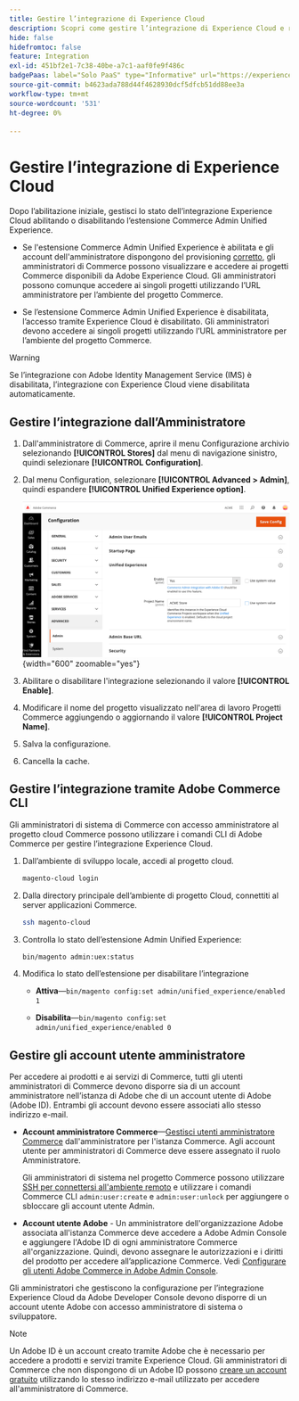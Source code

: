 ```yaml
---
title: Gestire l’integrazione di Experience Cloud
description: Scopri come gestire l’integrazione di Experience Cloud e risolvere i problemi
hide: false
hidefromtoc: false
feature: Integration
exl-id: 451bf2e1-7c38-40be-a7c1-aaf0fe9f486c
badgePaas: label="Solo PaaS" type="Informative" url="https://experienceleague.adobe.com/it/docs/commerce/user-guides/product-solutions" tooltip="Applicabile solo ai progetti Adobe Commerce on Cloud (infrastruttura PaaS gestita da Adobe) e ai progetti on-premise."
source-git-commit: b4623ada788d44f4628930dcf5dfcb51dd88ee3a
workflow-type: tm+mt
source-wordcount: '531'
ht-degree: 0%

---
```


# Gestire l’integrazione di Experience Cloud

Dopo l’abilitazione iniziale, gestisci lo stato dell’integrazione Experience Cloud abilitando o disabilitando l’estensione Commerce Admin Unified Experience.

- Se l&#39;estensione Commerce Admin Unified Experience è abilitata e gli account dell&#39;amministratore dispongono del provisioning [corretto](#manage-admin-user-accounts), gli amministratori di Commerce possono visualizzare e accedere ai progetti Commerce disponibili da Adobe Experience Cloud. Gli amministratori possono comunque accedere ai singoli progetti utilizzando l’URL amministratore per l’ambiente del progetto Commerce.

- Se l’estensione Commerce Admin Unified Experience è disabilitata, l’accesso tramite Experience Cloud è disabilitato. Gli amministratori devono accedere ai singoli progetti utilizzando l’URL amministratore per l’ambiente del progetto Commerce.

>[!WARNING]
>
>Se l’integrazione con Adobe Identity Management Service (IMS) è disabilitata, l’integrazione con Experience Cloud viene disabilitata automaticamente.

## Gestire l’integrazione dall’Amministratore

1. Dall&#39;amministratore di Commerce, aprire il menu Configurazione archivio selezionando **[!UICONTROL Stores]** dal menu di navigazione sinistro, quindi selezionare **[!UICONTROL Configuration]**.

1. Dal menu Configuration, selezionare **[!UICONTROL Advanced > Admin]**, quindi espandere **[!UICONTROL Unified Experience option]**.

   ![Configurazione dell&#39;archivio di amministrazione per l&#39;integrazione con Experience Cloud](./assets/admin-uex-manage-settings.png){width="600" zoomable="yes"}

1. Abilitare o disabilitare l&#39;integrazione selezionando il valore **[!UICONTROL Enable]**.

1. Modificare il nome del progetto visualizzato nell&#39;area di lavoro Progetti Commerce aggiungendo o aggiornando il valore **[!UICONTROL Project Name]**.

1. Salva la configurazione.

1. Cancella la cache.

## Gestire l’integrazione tramite Adobe Commerce CLI

Gli amministratori di sistema di Commerce con accesso amministratore al progetto cloud Commerce possono utilizzare i comandi CLI di Adobe Commerce per gestire l’integrazione Experience Cloud.

1. Dall’ambiente di sviluppo locale, accedi al progetto cloud.

   ```bash
   magento-cloud login
   ```

1. Dalla directory principale dell’ambiente di progetto Cloud, connettiti al server applicazioni Commerce.

   ```bash
   ssh magento-cloud
   ```

1. Controlla lo stato dell’estensione Admin Unified Experience:

   ```bash
   bin/magento admin:uex:status
   ```

1. Modifica lo stato dell’estensione per disabilitare l’integrazione

   - **Attiva**—`bin/magento config:set admin/unified_experience/enabled 1`

   - **Disabilita**—`bin/magento config:set admin/unified_experience/enabled 0`

## Gestire gli account utente amministratore

Per accedere ai prodotti e ai servizi di Commerce, tutti gli utenti amministratori di Commerce devono disporre sia di un account amministratore nell’istanza di Adobe che di un account utente di Adobe (Adobe ID). Entrambi gli account devono essere associati allo stesso indirizzo e-mail.

- **Account amministratore Commerce**—[Gestisci utenti amministratore Commerce](../systems/permissions-users-all.md) dall&#39;amministratore per l&#39;istanza Commerce. Agli account utente per amministratori di Commerce deve essere assegnato il ruolo Amministratore.

  Gli amministratori di sistema nel progetto Commerce possono utilizzare [SSH per connettersi all&#39;ambiente remoto](https://experienceleague.adobe.com/docs/commerce-cloud-service/user-guide/develop/secure-connections.html?lang=it#connect-to-a-remote-environment) e utilizzare i comandi Commerce CLI `admin:user:create` e `admin:user:unlock` per aggiungere o sbloccare gli account utente Admin.

- **Account utente Adobe** - Un amministratore dell&#39;organizzazione Adobe associata all&#39;istanza Commerce deve accedere a Adobe Admin Console e aggiungere l&#39;Adobe ID di ogni amministratore Commerce all&#39;organizzazione. Quindi, devono assegnare le autorizzazioni e i diritti del prodotto per accedere all’applicazione Commerce. Vedi [Configurare gli utenti Adobe Commerce in Adobe Admin Console](adobe-ims-config.md#step-4-configure-adobe-commerce-users-in-the-adobe-admin-console).

Gli amministratori che gestiscono la configurazione per l’integrazione Experience Cloud da Adobe Developer Console devono disporre di un account utente Adobe con accesso amministratore di sistema o sviluppatore.

>[!NOTE]
>
>Un Adobe ID è un account creato tramite Adobe che è necessario per accedere a prodotti e servizi tramite Experience Cloud. Gli amministratori di Commerce che non dispongono di un Adobe ID possono [creare un account gratuito](https://helpx.adobe.com/it/manage-account/using/create-update-adobe-id.html) utilizzando lo stesso indirizzo e-mail utilizzato per accedere all&#39;amministratore di Commerce.
